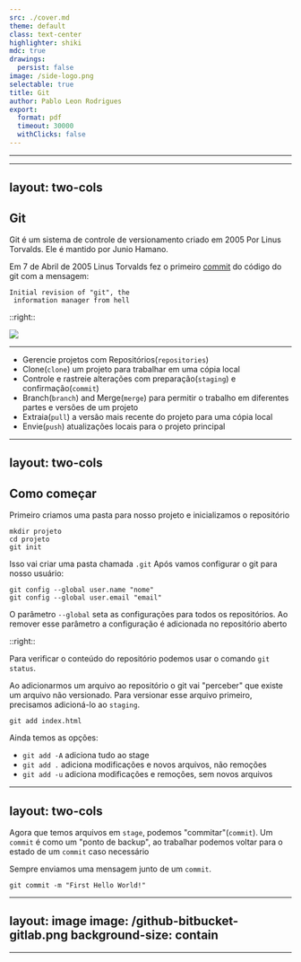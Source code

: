 ```yaml
---
src: ./cover.md
theme: default
class: text-center
highlighter: shiki
mdc: true
drawings:
  persist: false
image: /side-logo.png
selectable: true
title: Git
author: Pablo Leon Rodrigues
export:
  format: pdf
  timeout: 30000
  withClicks: false
---
```


---

<Toc columns="1" maxDepth="3"></Toc>

---
layout: two-cols
---

## Git

Git é um sistema de controle de versionamento criado em 2005 Por Linus Torvalds. Ele é mantido por Junio Hamano.

Em 7 de Abril de 2005 Linus Torvalds fez o primeiro
[commit](https://github.com/git/git/blob/e83c5163316f89bfbde7d9ab23ca2e25604af290/README) 
do código do git com a mensagem:

```
Initial revision of "git", the
 information manager from hell
```
::right::

![](/Linus.webp)

<!--
Piada com Hellsink
GIT - the stupid content tracker

"git" can mean anything, depending on your mood.

 - random three-letter combination that is pronounceable, and not 
   actually used by any common UNIX command.  The fact that it is a
   mispronunciation of "get" may or may not be relevant.
 - stupid. contemptible and despicable. simple. Take your pick from the 
   dictionary of slang.
 - "global information tracker": you're in a good mood, and it actually
   works for you. Angels sing, and a light suddenly fills the room. 
 - "goddamn idiotic truckload of sh*t": when it breaks

This is a stupid (but extremely fast) directory content manager.  It  
doesn't do a whole lot, but what it _does_ do is track directory
contents efficiently.
-->

---

- Gerencie projetos com Repositórios(`repositories`) 
- Clone(`clone`) um projeto para trabalhar em uma cópia local 
- Controle e rastreie alterações com preparação(`staging`) e confirmação(`commit`) 
- Branch(`branch`) and Merge(`merge`) para permitir o trabalho em diferentes partes e versões de um projeto
- Extraia(`pull`) a versão mais recente do projeto para uma cópia local 
- Envie(`push`) atualizações locais para o projeto principal

<!-- 
Initialize Git on a folder, making it a Repository
Git now creates a hidden folder to keep track of changes in that folder
When a file is changed, added or deleted, it is considered modified
You select the modified files you want to Stage
The Staged files are Committed, which prompts Git to store a permanent snapshot of the files
Git allows you to see the full history of every commit.
You can revert back to any previous commit.
Git does not store a separate copy of every file in every commit, but keeps track of changes made in each commit!
-->

---
layout: two-cols
---

## Como começar

Primeiro criamos uma pasta para nosso projeto e inicializamos o repositório

```shell
mkdir projeto
cd projeto
git init
```

Isso vai criar uma pasta chamada `.git`
Após vamos configurar o git para nosso usuário:

```shell
git config --global user.name "nome"
git config --global user.email "email"
```

O parâmetro `--global` seta as configurações para todos os repositórios. Ao remover esse parâmetro
a configuração é adicionada no repositório aberto

::right::

Para verificar o conteúdo do repositório podemos usar o comando `git status`.

Ao adicionarmos um arquivo ao repositório o git vai "perceber" que existe um arquivo não versionado.
Para versionar esse arquivo primeiro, precisamos adicioná-lo ao `staging`.

```shell
git add index.html
```

Ainda temos as opções:

- `git add -A` adiciona tudo ao stage
- `git add .` adiciona modificações e novos arquivos, não remoções
- `git add -u` adiciona modificações e remoções, sem novos arquivos

<!--
git status --short 
?? - Untracked files
A - Files added to stage
M - Modified files
D - Deleted files
-->

---
layout: two-cols
---

Agora que temos arquivos em `stage`, podemos "commitar"(`commit`). Um
`commit` é como um "ponto de backup", ao trabalhar podemos voltar para o estado de um `commit` caso necessário

Sempre enviamos uma mensagem junto de um `commit`.

```shell
git commit -m "First Hello World!"
```


---
layout: image
image: /github-bitbucket-gitlab.png
background-size: contain
---

---
